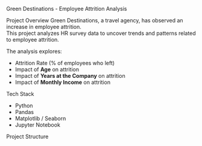 Green Destinations - Employee Attrition Analysis

 Project Overview
Green Destinations, a travel agency, has observed an increase in employee attrition.  
This project analyzes HR survey data to uncover trends and patterns related to employee attrition.

The analysis explores:
- Attrition Rate (% of employees who left)
- Impact of **Age** on attrition
- Impact of **Years at the Company** on attrition
- Impact of **Monthly Income** on attrition

Tech Stack
- Python  
- Pandas  
- Matplotlib / Seaborn  
- Jupyter Notebook  

 Project Structure
